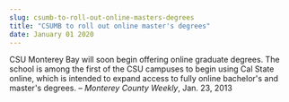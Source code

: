 ```yaml
---
slug: csumb-to-roll-out-online-masters-degrees
title: "CSUMB to roll out online master's degrees"
date: January 01 2020
---
```


 
<p>
  CSU Monterey Bay will soon begin offering online graduate degrees. The school
  is among the first of the CSU campuses to begin using Cal State online, which
  is intended to expand access to fully online bachelor's and master's degrees.
  – <em>Monterey County Weekly</em>, Jan. 23, 2013
</p>
 
